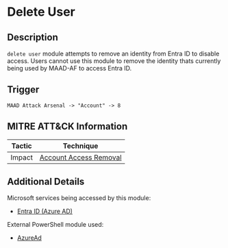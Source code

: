 # Delete User

## Description
`delete user` module attempts to remove an identity from Entra ID to disable access. Users cannot use this module to remove the identity thats currently being used by MAAD-AF to access Entra ID.

## Trigger
```
MAAD Attack Arsenal -> "Account" -> 8
```

## MITRE ATT&CK Information

| Tactic         | Technique                                                                                                                                                                                                                                     |
| -------------- | --------------------------------------------------------------------------------------------------------------------------------------------------------------------------------------------------------------------------------------------- |
| Impact | [Account Access Removal](https://attack.mitre.org/techniques/T1531/)|

## Additional Details
Microsoft services being accessed by this module:

* [Entra ID (Azure AD)](https://www.microsoft.com/en-us/security/business/identity-access/microsoft-entra-id)

External PowerShell module used: 

* [AzureAd](https://www.powershellgallery.com/packages/AzureAD/)